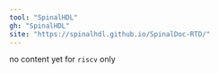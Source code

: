 ```yaml
---
tool: "SpinalHDL"
gh: "SpinalHDL"
site: "https://spinalhdl.github.io/SpinalDoc-RTD/"
---
```


no content yet
for `riscv` only

